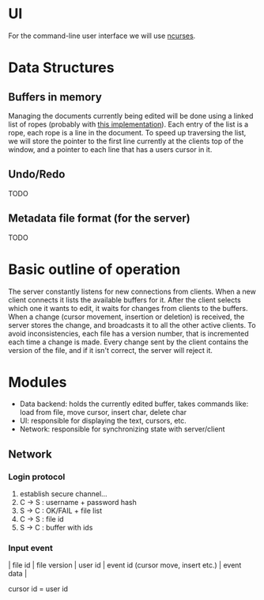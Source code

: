 # UI

For the command-line user interface we will use [ncurses](http://tldp.org/HOWTO/NCURSES-Programming-HOWTO/).

# Data Structures

## Buffers in memory

Managing the documents currently being edited will be done using a linked list of ropes (probably with [this implementation](https://github.com/josephg/librope)). Each entry of the list is a rope, each rope is a line in the document. To speed up traversing the list, we will store the pointer to the first line currently at the clients top of the window, and a pointer to each line that has a users cursor in it.

## Undo/Redo

TODO

## Metadata file format (for the server)

TODO

# Basic outline of operation

The server constantly listens for new connections from clients. When a new client connects it lists the available buffers for it. After the client selects which one it wants to edit, it waits for changes from clients to the buffers. When a change (cursor movement, insertion or deletion) is received, the server stores the change, and broadcasts it to all the other active clients. To avoid inconsistencies, each file has a version number, that is incremented each time a change is made. Every change sent by the client contains the version of the file, and if it isn't correct, the server will reject it.

# Modules

* Data backend: holds the currently edited buffer, takes commands like: load from file, move cursor, insert char, delete char
* UI: responsible for displaying the text, cursors, etc.
* Network: responsible for synchronizing state with server/client

## Network

### Login protocol

1. establish secure channel...
2. C -> S : username + password hash
3. S -> C : OK/FAIL + file list
4. C -> S : file id
5. S -> C : buffer with ids

### Input event

| file id | file version | user id | event id (cursor move, insert etc.) | event data |

cursor id = user id
